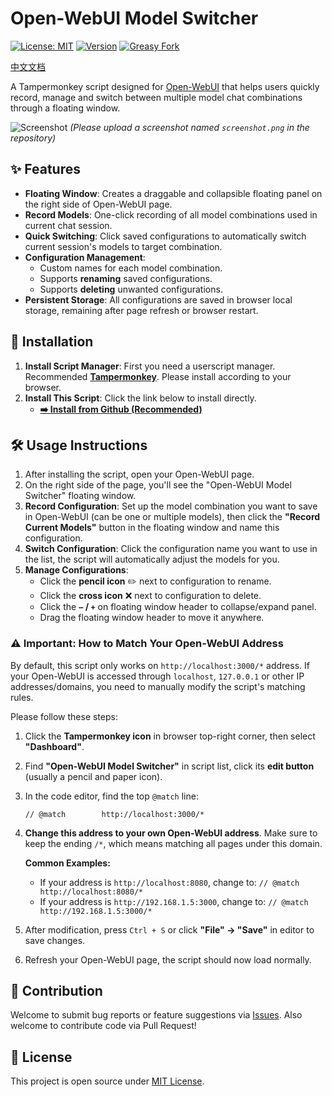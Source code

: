 # Open-WebUI Model Switcher

[![License: MIT](https://img.shields.io/badge/License-MIT-yellow.svg)](https://opensource.org/licenses/MIT)
[![Version](https://img.shields.io/badge/version-1.7-blue.svg)](#)
[![Greasy Fork](https://img.shields.io/badge/Greasy%20Fork-Install-brightgreen.svg)](https://greasyfork.org/en/scripts/YOUR-SCRIPT-ID-HERE) <!-- Replace YOUR-SCRIPT-ID-HERE after publishing to Greasy Fork -->

[中文文档](./README.md) <!-- Optional -->

A Tampermonkey script designed for [Open-WebUI](https://github.com/open-webui/open-webui) that helps users quickly record, manage and switch between multiple model chat combinations through a floating window.

![Screenshot](https://raw.githubusercontent.com/guihuashaoxiang/open-webui-model-switcher/main/screenshot.png)
*(Please upload a screenshot named `screenshot.png` in the repository)*

## ✨ Features

*   **Floating Window**: Creates a draggable and collapsible floating panel on the right side of Open-WebUI page.
*   **Record Models**: One-click recording of all model combinations used in current chat session.
*   **Quick Switching**: Click saved configurations to automatically switch current session's models to target combination.
*   **Configuration Management**:
    *   Custom names for each model combination.
    *   Supports **renaming** saved configurations.
    *   Supports **deleting** unwanted configurations.
*   **Persistent Storage**: All configurations are saved in browser local storage, remaining after page refresh or browser restart.

## 🚀 Installation

1.  **Install Script Manager**: First you need a userscript manager. Recommended [**Tampermonkey**](https://www.tampermonkey.net/). Please install according to your browser.
2.  **Install This Script**: Click the link below to install directly.
    *   **[➡️ Install from Github (Recommended)](https://github.com/guihuashaoxiang/open-webui-model-switcher/blob/main/open-webui-model-switcher.user.js)**

## 🛠️ Usage Instructions

1.  After installing the script, open your Open-WebUI page.
2.  On the right side of the page, you'll see the "Open-WebUI Model Switcher" floating window.
3.  **Record Configuration**: Set up the model combination you want to save in Open-WebUI (can be one or multiple models), then click the **"Record Current Models"** button in the floating window and name this configuration.
4.  **Switch Configuration**: Click the configuration name you want to use in the list, the script will automatically adjust the models for you.
5.  **Manage Configurations**:
    *   Click the **pencil icon** ✏️ next to configuration to rename.
    *   Click the **cross icon** ❌ next to configuration to delete.
    *   Click the **`—` / `+`** on floating window header to collapse/expand panel.
    *   Drag the floating window header to move it anywhere.

### ⚠️ Important: How to Match Your Open-WebUI Address

By default, this script only works on `http://localhost:3000/*` address. If your Open-WebUI is accessed through `localhost`, `127.0.0.1` or other IP addresses/domains, you need to manually modify the script's matching rules.

Please follow these steps:

1.  Click the **Tampermonkey icon** in browser top-right corner, then select **"Dashboard"**.
2.  Find **"Open-WebUI Model Switcher"** in script list, click its **edit button** (usually a pencil and paper icon).
3.  In the code editor, find the top `@match` line:
    ```
    // @match        http://localhost:3000/*
    ```
4.  **Change this address to your own Open-WebUI address**. Make sure to keep the ending `/*`, which means matching all pages under this domain.

    **Common Examples:**
    *   If your address is `http://localhost:8080`, change to:
        `// @match        http://localhost:8080/*`
    *   If your address is `http://192.168.1.5:3000`, change to:
        `// @match        http://192.168.1.5:3000/*`

5.  After modification, press `Ctrl + S` or click **"File" -> "Save"** in editor to save changes.
6.  Refresh your Open-WebUI page, the script should now load normally.

## 🤝 Contribution

Welcome to submit bug reports or feature suggestions via [Issues](https://github.com/guihuashaoxiang/open-webui-model-switcher/issues). Also welcome to contribute code via Pull Request!

## 📄 License

This project is open source under [MIT License](LICENSE).
